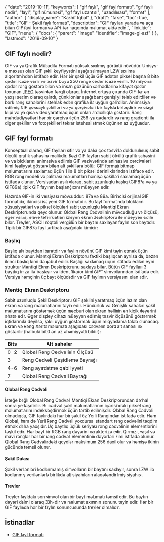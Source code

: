 {
  "date": "2019-10-11",
  "keywords": [
"gif faylı",
"gif fayl formatı",
"gif faylı nədir",
"fayl",
"gif nümunəsi",
"gif fayl uzantısı",
"uzadılması",
"format"
],
  "author": {
    "display_name": "Kashif Iqbal"
},
  "draft": "false",
  "toc": true,
  "title": "GIF - Şəkil faylı formatı",
  "description": "GIF faylları yarada və aça bilən GIF fayl formatı və API-lər haqqında məlumat əldə edin.",
  "linktitle": "GIF",
  "menu": {
    "docs": {
      "parent": "image",
      "identifier": "image-gi-azf"
}
},
  "lastmod": "2019-09-10"
}

## GIF faylı nədir? ##

GIF və ya Qrafik Mübadilə Formatı yüksək sıxılmış görüntü növüdür. Unisys-ə məxsus olan GIF şəkil keyfiyyətini aşağı salmayan LZW sıxılma alqoritmindən istifadə edir. Hər bir şəkil üçün GIF adətən piksel başına 8 bitə qədər icazə verir və təsvir boyu 256 rəngə qədər icazə verilir. 16 milyona qədər rəng göstərə bilən və insan gözünün sərhədlərinə kifayət qədər toxunan [JPEG](/image/jpeg/) təsvirdən fərqli olaraq. İnternet ortaya çıxanda GIF-lər ən yaxşı seçim olaraq qalırdı, çünki onlar aşağı bant genişliyi tələb edirdilər və bərk rəng sahələrini istehlak edən qrafika ilə uyğun gəlirdilər. Animasiya edilmiş GIF çoxsaylı şəkilləri və ya çərçivələri bir faylda birləşdirir və cizgi klipi və ya qısa video yaratmaq üçün onları ardıcıllıqla göstərir. Rəng məhdudiyyətləri hər bir çərçivə üçün 256-ya qədərdir və rəng gradienti ilə digər şəkillər və fotoşəkilləri təkrar istehsal etmək üçün ən az uyğundur.

## GIF fayl formatı ##

Konseptual olaraq, GIF faylları sıfır və ya daha çox təsvirlə doldurulmuş sabit ölçülü qrafik sahəsinə malikdir. Bəzi GIF faylları sabit ölçülü qrafik sahəsini və ya bloklarını animasiya edilmiş GIF vəziyyətində animasiya çərçivələri kimi fəaliyyət göstərə bilən alt şəkillərə bölür. GIF formatı bitmap məlumatlarını saxlamaq üçün 1 ilə 8 bit piksel dərinliklərindən istifadə edir. RGB rəng modeli və palitrası məlumatları həmişə şəkilləri saxlamaq üçün istifadə olunur. Versiyadan asılı olaraq, sabit uzunluqlu başlıq (GIF87a və ya GIF89a) tipik GIF faylının başlanğıcını müəyyən edir.

Hazırda GIF-in iki versiyası mövcuddur: 87a və 89a. Birincisi orijinal GIF formatıdır, ikincisi isə yeni GIF formatıdır. Bu fayl formatında blokların xüsusiyyətləri və piksel ölçüləri sabit uzunluqlu Məntiqi Ekran Deskriptorunda qeyd olunur. Qlobal Rəng Cədvəlinin mövcudluğu və ölçüsü, əgər varsa, əlavə təfərrüatları izləyən ekran deskriptoru ilə müəyyən edilə bilər. Treyler, ASCII nöqtəli vergülün bir baytını saxlayan faylın son baytıdır. Tipik bir GIF87a fayl tərtibatı aşağıdakı kimidir:

### Başlıq ###

Başlıq altı baytdan ibarətdir və faylın növünü GIF kimi təyin etmək üçün istifadə olunur. Məntiqi Ekran Deskriptoru faktiki başlıqdan ayrılsa da, bəzən ikinci başlıq kimi də qəbul edilir. Başlığı saxlamaq üçün istifadə edilən eyni struktur Məntiqi Ekran Deskriptorunu saxlaya bilər. Bütün GIF faylları 3 baytlıq imza ilə başlayır və identifikator kimi GIF” simvollarından istifadə edir. Versiya həmçinin üç bayt ölçüdədir və GIF faylının versiyasını elan edir.

### Məntiqi Ekran Deskriptoru ###

Sabit uzunluqlu Şəkil Deskriptoru GIF şəklini yaratmaq üçün lazım olan ekran və rəng məlumatlarını təyin edir. Hündürlük və Genişlik sahələri şəkil məlumatlarını göstərmək üçün məcburi olan ekran həllinin ən kiçik dəyərini əhatə edir. Əgər displey cihazı müəyyən edilmiş təsvir ölçüsünü göstərmək iqtidarında deyilsə, şəkli uyğun göstərmək üçün miqyaslama tələb olunacaq. Ekran və Rəng Xəritə məlumatı aşağıdakı cədvəlin dörd alt sahəsi ilə göstərilir (halbuki bit 0 ən az əhəmiyyətli bitdir):


|Bits|Alt sahələr
---|---|
|0-2|Qlobal Rəng Cədvəlinin Ölçüsü
|3|Rəng Cədvəli Çeşidləmə Bayrağı
|4-6|Rəng ayırdetmə qabiliyyəti
|7|Qlobal Rəng Cədvəli Bayrağı

#### Qlobal Rəng Cədvəli ####

İsteğe bağlı Qlobal Rəng Cədvəli Məntiqi Ekran Deskriptorundan dərhal sonra yerləşdirilir. Bu cədvəl şəkil məlumatlarının içərisindəki piksel rəng məlumatlarını indeksləşdirmək üçün tərtib edilmişdir. Qlobal Rəng Cədvəli olmadıqda, GIF faylındakı hər bir şəkil öz Yerli Rəngindən istifadə edir. Həm Qlobal, həm də Yerli Rəng Cədvəli yoxdursa, standart rəng cədvəlini təqdim etmək daha yaxşıdır. Üç baytlıq üçlük seriyası rəng cədvəlinin elementlərini təşkil edir. Hər bayt bir RGB rəng dəyərini xarakterizə edir. Qırmızı, yaşıl və mavi rənglər hər bir rəng cədvəli elementinin dəyərləri kimi istifadə olunur. Qlobal Rəng Cədvəlindəki qeydlər maksimum 256 daxil olur və həmişə ikinin gücündə təmsil olunur.

#### Şəkil Datası ####

Şəkil verilənləri kodlanmamış simvolların bir baytını saxlayır, sonra LZW ilə kodlanmış verilənlərlə birlikdə alt siyahıların əlaqələndirilmiş siyahısı.

#### Treyler ####

Treyler fayldakı son simvol olan bir bayt məlumatı təmsil edir. Bu baytın dəyəri daimi olaraq 3Bh-dir və məlumat axınının sonunu təyin edir. Hər bir GIF faylında hər bir faylın sonuncusunda treyler olmalıdır.

## İstinadlar ##

* [GIF fayl formatı](https://en.wikipedia.org/wiki/GIF)



